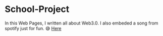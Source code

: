 # School-Project
In this Web Pages, I written all about Web3.0.
I also embeded a song from spotify just for fun. 😅
<a href="https://github.com/Sanjeev-Kumar78/School-Project/blob/main/1.%20Welcome%20Page.html">Here</a>
